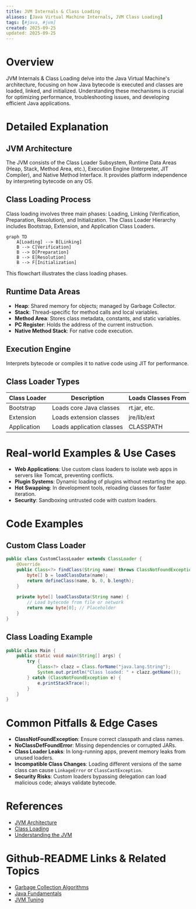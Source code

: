 ```yaml
---
title: JVM Internals & Class Loading
aliases: [Java Virtual Machine Internals, JVM Class Loading]
tags: [#java, #jvm]
created: 2025-09-25
updated: 2025-09-25
---
```


# Overview

JVM Internals & Class Loading delve into the Java Virtual Machine's architecture, focusing on how Java bytecode is executed and classes are loaded, linked, and initialized. Understanding these mechanisms is crucial for optimizing performance, troubleshooting issues, and developing efficient Java applications.

# Detailed Explanation

## JVM Architecture

The JVM consists of the Class Loader Subsystem, Runtime Data Areas (Heap, Stack, Method Area, etc.), Execution Engine (Interpreter, JIT Compiler), and Native Method Interface. It provides platform independence by interpreting bytecode on any OS.

## Class Loading Process

Class loading involves three main phases: Loading, Linking (Verification, Preparation, Resolution), and Initialization. The Class Loader Hierarchy includes Bootstrap, Extension, and Application Class Loaders.

```mermaid
graph TD
    A[Loading] --> B[Linking]
    B --> C[Verification]
    B --> D[Preparation]
    B --> E[Resolution]
    B --> F[Initialization]
```

This flowchart illustrates the class loading phases.

## Runtime Data Areas

- **Heap**: Shared memory for objects; managed by Garbage Collector.
- **Stack**: Thread-specific for method calls and local variables.
- **Method Area**: Stores class metadata, constants, and static variables.
- **PC Register**: Holds the address of the current instruction.
- **Native Method Stack**: For native code execution.

## Execution Engine

Interprets bytecode or compiles it to native code using JIT for performance.

## Class Loader Types

| Class Loader | Description | Loads Classes From |
|--------------|-------------|---------------------|
| Bootstrap   | Loads core Java classes | rt.jar, etc.       |
| Extension   | Loads extension classes | jre/lib/ext         |
| Application | Loads application classes | CLASSPATH          |

# Real-world Examples & Use Cases

- **Web Applications**: Use custom class loaders to isolate web apps in servers like Tomcat, preventing conflicts.
- **Plugin Systems**: Dynamic loading of plugins without restarting the app.
- **Hot Swapping**: In development tools, reloading classes for faster iteration.
- **Security**: Sandboxing untrusted code with custom loaders.

# Code Examples

## Custom Class Loader
```java
public class CustomClassLoader extends ClassLoader {
    @Override
    public Class<?> findClass(String name) throws ClassNotFoundException {
        byte[] b = loadClassData(name);
        return defineClass(name, b, 0, b.length);
    }
    
    private byte[] loadClassData(String name) {
        // Load bytecode from file or network
        return new byte[0]; // Placeholder
    }
}
```

## Class Loading Example
```java
public class Main {
    public static void main(String[] args) {
        try {
            Class<?> clazz = Class.forName("java.lang.String");
            System.out.println("Class loaded: " + clazz.getName());
        } catch (ClassNotFoundException e) {
            e.printStackTrace();
        }
    }
}
```

# Common Pitfalls & Edge Cases

- **ClassNotFoundException**: Ensure correct classpath and class names.
- **NoClassDefFoundError**: Missing dependencies or corrupted JARs.
- **Class Loader Leaks**: In long-running apps, prevent memory leaks from unused loaders.
- **Incompatible Class Changes**: Loading different versions of the same class can cause `LinkageError` or `ClassCastException`.
- **Security Risks**: Custom loaders bypassing delegation can load malicious code; always validate bytecode.

# References

- [JVM Architecture](https://docs.oracle.com/javase/specs/jvms/se8/html/jvms-2.html)
- [Class Loading](https://docs.oracle.com/javase/tutorial/ext/basics/load.html)
- [Understanding the JVM](https://www.oracle.com/technetwork/java/javase/tech/index-jsp-140228.html)

# Github-README Links & Related Topics

- [Garbage Collection Algorithms](./garbage-collection-algorithms/README.md)
- [Java Fundamentals](./java-fundamentals/README.md)
- [JVM Tuning](./jvm-tuning/README.md)